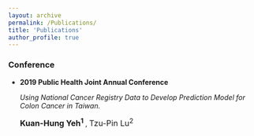 ```yaml
---
layout: archive
permalink: /Publications/
title: 'Publications'
author_profile: true
---
```

### Conference
* **2019 Public Health Joint Annual Conference** <br>

  *Using National Cancer Registry Data to Develop Prediction Model for Colon Cancer in Taiwan.* <br>
  
   **<font size="3"> Kuan-Hung Yeh<sup>1</sup> </font>**, <font size="3"> Tzu-Pin Lu<sup>2</sup> </font>
